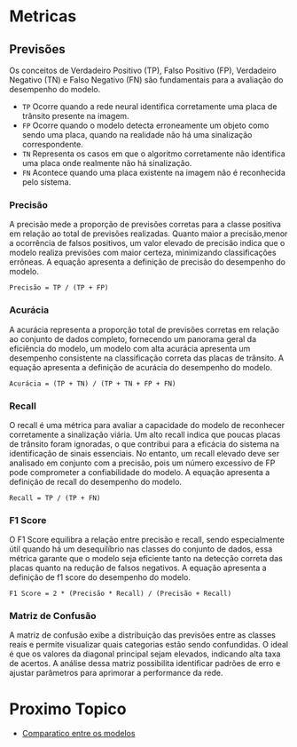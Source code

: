 # Metricas

## Previsões

Os conceitos de Verdadeiro Positivo (TP), Falso Positivo (FP), Verdadeiro Negativo (TN) e Falso Negativo (FN) são fundamentais para a avaliação do desempenho do modelo.

- `TP` Ocorre quando a rede neural identifica corretamente uma placa de trânsito presente na imagem.
- `FP` Ocorre quando o modelo detecta erroneamente um objeto como sendo uma placa, quando na realidade não há uma sinalização correspondente.
- `TN` Representa os casos em que o algoritmo corretamente não identifica uma placa onde realmente não há sinalização.
- `FN` Acontece quando uma placa existente na imagem não é reconhecida pelo sistema.

### Precisão

A precisão mede a proporção de previsões corretas para a classe positiva em relação ao total de previsões realizadas. 
Quanto maior a precisão,menor a ocorrência de falsos positivos, um valor elevado de precisão indica que o modelo realiza previsões com maior certeza, minimizando classificações errôneas.
A equação apresenta a definição de precisão do desempenho do modelo.

`Precisão = TP / (TP + FP)`                                                                                        

### Acurácia

A acurácia representa a proporção total de previsões corretas em relação ao conjunto de dados completo, fornecendo um panorama geral da eficiência do modelo,
um modelo com alta acurácia apresenta um desempenho consistente na classificação correta das placas de trânsito.
A equação apresenta a definição de acurácia do desempenho do modelo.

`Acurácia = (TP + TN) / (TP + TN + FP + FN)`

### Recall

O recall é uma métrica para avaliar a capacidade do modelo de reconhecer corretamente a sinalização viária.
Um alto recall indica que poucas placas de trânsito foram ignoradas, o que contribui para a eficácia do sistema na identificação de sinais essenciais.
No entanto, um recall elevado deve ser analisado em conjunto com a precisão, pois um número excessivo de FP pode comprometer a confiabilidade do modelo.
A equação apresenta a definição de recall do desempenho do modelo.

`Recall = TP / (TP + FN)`

### F1 Score

O F1 Score equilibra a relação entre precisão e recall, sendo especialmente útil quando há um desequilíbrio nas classes do conjunto de dados,
essa métrica garante que o modelo seja eficiente tanto na detecção correta das placas quanto na redução de falsos negativos.
A equação apresenta a definição de f1 score do desempenho do modelo.

`F1 Score = 2 * (Precisão * Recall) / (Precisão + Recall)`

### Matriz de Confusão

A matriz de confusão exibe a distribuição das previsões entre as classes reais e permite visualizar quais categorias estão sendo confundidas.
O ideal é que os valores da diagonal principal sejam elevados, indicando alta taxa de acertos. A análise dessa matriz possibilita identificar padrões de erro
e ajustar parâmetros para aprimorar a performance da rede.

# Proximo Topico

- [Comparatico entre os modelos](./COMPARATIVO_ENTRE_OS_MODELOS.md)


